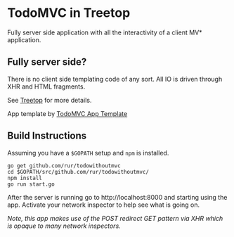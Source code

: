 # TodoMVC in Treetop

Fully server side application with all the interactivity of a client MV* application.

## Fully server side?

There is no client side templating code of any sort. All IO is driven through XHR and HTML fragments.

See [Treetop](https://github.com/rur/treetop) for more details.

App template by [TodoMVC App Template](https://github.com/tastejs/todomvc-app-template)

## Build Instructions

Assuming you have a `$GOPATH` setup and `npm` is installed.

    go get github.com/rur/todowithoutmvc
    cd $GOPATH/src/github.com/rur/todowithoutmvc/
    npm install
    go run start.go

After the server is running go to http://localhost:8000 and starting using the app. Activate your network inspector to help see what is going on.

_Note, this app makes use of the POST redirect GET pattern via XHR which is opaque to many network inspectors._
